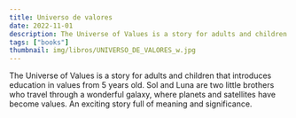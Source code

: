 ```yaml
---
title: Universo de valores
date: 2022-11-01
description: The Universe of Values is a story for adults and children that introduces education in values from 5 years old.
tags: ["books"]
thumbnail: img/libros/UNIVERSO_DE_VALORES_w.jpg
---
```


The Universe of Values is a story for adults and children that introduces education in values from 5 years old. Sol and Luna are two little brothers who travel through a wonderful galaxy, where planets and satellites have become values. An exciting story full of meaning and significance.